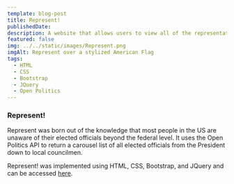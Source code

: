 ```yaml
---
template: blog-post
title: Represent!
publishedDate: 
description: A website that allows users to view all of the representatives for their district
featured: false
img: ../../static/images/Represent.png
imgAlt: Represent over a stylized American Flag
tags:
  - HTML
  - CSS
  - Bootstrap
  - JQuery
  - Open Politics
---
```


### Represent!

Represent was born out of the knowledge that most people in the US are unaware of their elected officials beyond the federal level. It uses the Open Politics API to return a carousel list of all elected officials from the President down to local councilmen.

Represent! was implemented using HTML, CSS, Bootstrap, and JQuery and can be accessed <a href="https://teampolitics.github.io/Represent/" target=" ">here</a>.